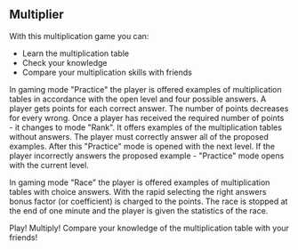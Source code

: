 ## Multiplier

With this multiplication game you can: 
* Learn the multiplication table
* Check your knowledge
* Compare your multiplication skills with friends 

In gaming mode "Practice" the player is offered examples of multiplication tables in accordance with the open level and four possible answers. A player gets points for each correct answer. The number of points decreases for every wrong. Once a player has received the required number of points - it changes to mode "Rank". It offers examples of the multiplication tables without answers. The player must correctly answer all of the proposed examples. After this "Practice" mode is opened with the next level. If the player incorrectly answers the proposed example - "Practice" mode opens with the current level. 

In gaming mode "Race" the player is offered examples of multiplication tables with choice answers. With the rapid selecting the right answers bonus factor (or coefficient) is charged to the points. The race is stopped at the end of one minute and the player is given the statistics of the race. 

Play! Multiply! Compare your knowledge of the multiplication table with your friends!

